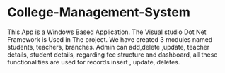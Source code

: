 # College-Management-System
This App is a Windows Based Application. The Visual studio Dot Net Framework is Used in The project. We have created 3 modules named students, teachers, branches. Admin can add,delete ,update, teacher details, student details, regarding fee structure and dashboard, all these functionalities are used for records insert , update, deletes.
